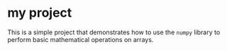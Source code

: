 # my project

This is a simple project that demonstrates how to use the `numpy` library to perform basic mathematical operations on arrays.